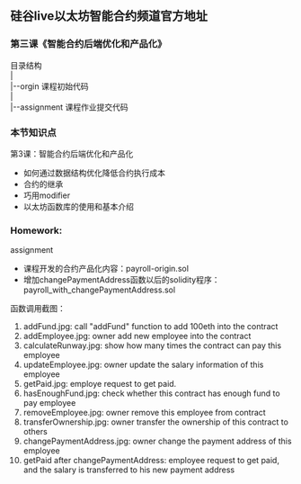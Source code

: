 ## 硅谷live以太坊智能合约频道官方地址

### 第三课《智能合约后端优化和产品化》

目录结构
  <br/>|
  <br/>|--orgin 课程初始代码
  <br/>|
  <br/>|--assignment 课程作业提交代码
<br/> 
### 本节知识点
第3课：智能合约后端优化和产品化
- 如何通过数据结构优化降低合约执行成本
- 合约的继承
- 巧用modifier
- 以太坊函数库的使用和基本介绍


### Homework:

assignment
- 课程开发的合约产品化内容：payroll-origin.sol
- 增加changePaymentAddress函数以后的solidity程序： payroll_with_changePaymentAddress.sol

函数调用截图：
1. addFund.jpg: call "addFund" function to add 100eth into the contract
2. addEmployee.jpg: owner add new employee into the contract
3. calculateRunway.jpg: show how many times the contract can pay this employee
4. updateEmployee.jpg: owner update the salary information of this employee
5. getPaid.jpg: employe request to get paid.
6. hasEnoughFund.jpg: check whether this contract has enough fund to pay employee
7. removeEmployee.jpg:  owner remove this employee from contract
8. transferOwnership.jpg: owner transfer the ownership of this contract to others
9. changePaymentAddress.jpg: owner change the payment address of this employee
10. getPaid after changePaymentAddress:  employee request to get paid, and the salary is transferred to his new payment address
